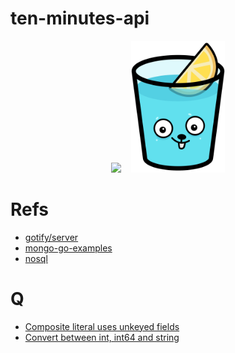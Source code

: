 # ten-minutes-api

<p align="center">
<img src="https://github.com/mongodb/mongo-go-driver/raw/master/etc/assets/mongo-gopher.png" width="150">
&nbsp;&nbsp;
<img src="https://raw.githubusercontent.com/gin-gonic/logo/master/color.png" width="150">
</p>

# Refs

* [gotify/server](https://github.com/gotify/server)
* [mongo-go-examples](https://github.com/simagix/mongo-go-examples)
* [nosql](https://github.com/codeation/nosql)

# Q

* [Composite literal uses unkeyed fields](https://stackoverflow.com/questions/54548441/composite-literal-uses-unkeyed-fields)
* [Convert between int, int64 and string](https://yourbasic.org/golang/convert-int-to-string/)